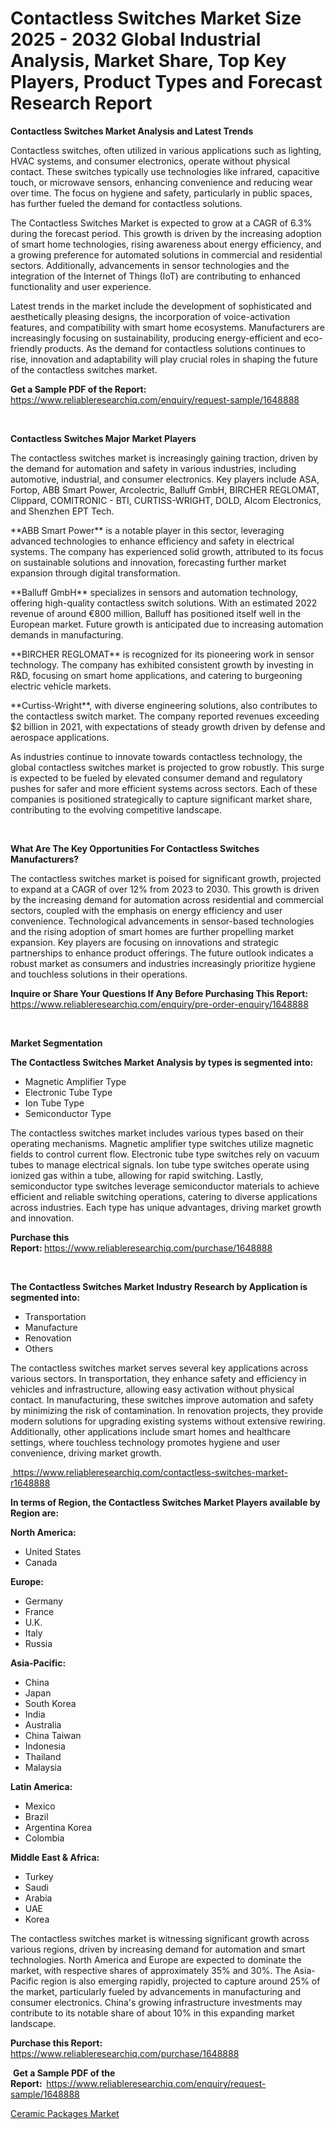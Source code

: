 <p><h1>Contactless Switches Market Size 2025 - 2032 Global Industrial Analysis, Market Share, Top Key Players, Product Types and Forecast Research Report</h1></p><p><strong>Contactless Switches Market Analysis and Latest Trends</strong></p>
<p><p>Contactless switches, often utilized in various applications such as lighting, HVAC systems, and consumer electronics, operate without physical contact. These switches typically use technologies like infrared, capacitive touch, or microwave sensors, enhancing convenience and reducing wear over time. The focus on hygiene and safety, particularly in public spaces, has further fueled the demand for contactless solutions.</p><p>The Contactless Switches Market is expected to grow at a CAGR of 6.3% during the forecast period. This growth is driven by the increasing adoption of smart home technologies, rising awareness about energy efficiency, and a growing preference for automated solutions in commercial and residential sectors. Additionally, advancements in sensor technologies and the integration of the Internet of Things (IoT) are contributing to enhanced functionality and user experience.</p><p>Latest trends in the market include the development of sophisticated and aesthetically pleasing designs, the incorporation of voice-activation features, and compatibility with smart home ecosystems. Manufacturers are increasingly focusing on sustainability, producing energy-efficient and eco-friendly products. As the demand for contactless solutions continues to rise, innovation and adaptability will play crucial roles in shaping the future of the contactless switches market.</p></p>
<p><strong>Get a Sample PDF of the Report:&nbsp;</strong> <a href="https://www.reliableresearchiq.com/enquiry/request-sample/1648888?utm_campaign=3296&utm_medium=2&utm_source=Github&utm_content=ia&utm_term=06042025&utm_id=contactless-switches">https://www.reliableresearchiq.com/enquiry/request-sample/1648888</a></p>
<p>&nbsp;</p>
<p><strong>Contactless Switches Major Market Players</strong></p>
<p><p>The contactless switches market is increasingly gaining traction, driven by the demand for automation and safety in various industries, including automotive, industrial, and consumer electronics. Key players include ASA, Fortop, ABB Smart Power, Arcolectric, Balluff GmbH, BIRCHER REGLOMAT, Clippard, COMITRONIC - BTI, CURTISS-WRIGHT, DOLD, Alcom Electronics, and Shenzhen EPT Tech.</p><p>**ABB Smart Power** is a notable player in this sector, leveraging advanced technologies to enhance efficiency and safety in electrical systems. The company has experienced solid growth, attributed to its focus on sustainable solutions and innovation, forecasting further market expansion through digital transformation.</p><p>**Balluff GmbH** specializes in sensors and automation technology, offering high-quality contactless switch solutions. With an estimated 2022 revenue of around €800 million, Balluff has positioned itself well in the European market. Future growth is anticipated due to increasing automation demands in manufacturing.</p><p>**BIRCHER REGLOMAT** is recognized for its pioneering work in sensor technology. The company has exhibited consistent growth by investing in R&D, focusing on smart home applications, and catering to burgeoning electric vehicle markets.</p><p>**Curtiss-Wright**, with diverse engineering solutions, also contributes to the contactless switch market. The company reported revenues exceeding $2 billion in 2021, with expectations of steady growth driven by defense and aerospace applications.</p><p>As industries continue to innovate towards contactless technology, the global contactless switches market is projected to grow robustly. This surge is expected to be fueled by elevated consumer demand and regulatory pushes for safer and more efficient systems across sectors. Each of these companies is positioned strategically to capture significant market share, contributing to the evolving competitive landscape.</p></p>
<p>&nbsp;</p>
<p><strong>What Are The Key Opportunities For Contactless Switches Manufacturers?</strong></p>
<p><p>The contactless switches market is poised for significant growth, projected to expand at a CAGR of over 12% from 2023 to 2030. This growth is driven by the increasing demand for automation across residential and commercial sectors, coupled with the emphasis on energy efficiency and user convenience. Technological advancements in sensor-based technologies and the rising adoption of smart homes are further propelling market expansion. Key players are focusing on innovations and strategic partnerships to enhance product offerings. The future outlook indicates a robust market as consumers and industries increasingly prioritize hygiene and touchless solutions in their operations.</p></p>
<p><strong>Inquire or Share Your Questions If Any Before Purchasing This Report:</strong> <a href="https://www.reliableresearchiq.com/enquiry/pre-order-enquiry/1648888?utm_campaign=3296&utm_medium=2&utm_source=Github&utm_content=ia&utm_term=06042025&utm_id=contactless-switches">https://www.reliableresearchiq.com/enquiry/pre-order-enquiry/1648888</a></p>
<p>&nbsp;</p>
<p><strong>Market Segmentation</strong></p>
<p><strong>The Contactless Switches Market Analysis by types is segmented into:</strong></p>
<p><ul><li>Magnetic Amplifier Type</li><li>Electronic Tube Type</li><li>Ion Tube Type</li><li>Semiconductor Type</li></ul></p>
<p><p>The contactless switches market includes various types based on their operating mechanisms. Magnetic amplifier type switches utilize magnetic fields to control current flow. Electronic tube type switches rely on vacuum tubes to manage electrical signals. Ion tube type switches operate using ionized gas within a tube, allowing for rapid switching. Lastly, semiconductor type switches leverage semiconductor materials to achieve efficient and reliable switching operations, catering to diverse applications across industries. Each type has unique advantages, driving market growth and innovation.</p></p>
<p><strong>Purchase this Report:&nbsp;</strong><a href="https://www.reliableresearchiq.com/purchase/1648888?utm_campaign=3296&utm_medium=2&utm_source=Github&utm_content=ia&utm_term=06042025&utm_id=contactless-switches">https://www.reliableresearchiq.com/purchase/1648888</a></p>
<p>&nbsp;</p>
<p><strong>The Contactless Switches Market Industry Research by Application is segmented into:</strong></p>
<p><ul><li>Transportation</li><li>Manufacture</li><li>Renovation</li><li>Others</li></ul></p>
<p><p>The contactless switches market serves several key applications across various sectors. In transportation, they enhance safety and efficiency in vehicles and infrastructure, allowing easy activation without physical contact. In manufacturing, these switches improve automation and safety by minimizing the risk of contamination. In renovation projects, they provide modern solutions for upgrading existing systems without extensive rewiring. Additionally, other applications include smart homes and healthcare settings, where touchless technology promotes hygiene and user convenience, driving market growth.</p></p>
<p><a href="https://www.reliableresearchiq.com/contactless-switches-market-r1648888?utm_campaign=3296&utm_medium=2&utm_source=Github&utm_content=ia&utm_term=06042025&utm_id=contactless-switches">&nbsp;https://www.reliableresearchiq.com/contactless-switches-market-r1648888</a></p>
<p><strong>In terms of Region, the Contactless Switches Market Players available by Region are:</strong></p>
<p>
    <p> <strong> North America: </strong>
        <ul>
            <li>United States</li>
            <li>Canada</li>
        </ul>
        </p> 
    <p> <strong> Europe: </strong>
        <ul>
            <li>Germany</li>
            <li>France</li>
            <li>U.K.</li>
            <li>Italy</li>
            <li>Russia</li>
        </ul>
        </p> 
    <p> <strong> Asia-Pacific: </strong>
        <ul>
            <li>China</li>
            <li>Japan</li>
            <li>South Korea</li>
            <li>India</li>
            <li>Australia</li>
            <li>China Taiwan</li>
            <li>Indonesia</li>
            <li>Thailand</li>
            <li>Malaysia</li>
        </ul>
        </p> 
    <p> <strong> Latin America: </strong>
        <ul>
            <li>Mexico</li>
            <li>Brazil</li>
            <li>Argentina Korea</li>
            <li>Colombia</li>
        </ul>
        </p> 
    <p> <strong> Middle East & Africa: </strong>
        <ul>
            <li>Turkey</li>
            <li>Saudi</li>
            <li>Arabia</li>
            <li>UAE</li>
            <li>Korea</li>
        </ul>
    </p>
    </p>
<p><p>The contactless switches market is witnessing significant growth across various regions, driven by increasing demand for automation and smart technologies. North America and Europe are expected to dominate the market, with respective shares of approximately 35% and 30%. The Asia-Pacific region is also emerging rapidly, projected to capture around 25% of the market, particularly fueled by advancements in manufacturing and consumer electronics. China's growing infrastructure investments may contribute to its notable share of about 10% in this expanding market landscape.</p></p>
<p><strong>Purchase this Report: </strong><a href="https://www.reliableresearchiq.com/purchase/1648888?utm_campaign=3296&utm_medium=2&utm_source=Github&utm_content=ia&utm_term=06042025&utm_id=contactless-switches">https://www.reliableresearchiq.com/purchase/1648888</a></p>
<p>&nbsp;<strong>Get a Sample PDF of the Report:&nbsp;&nbsp;</strong><a href="https://www.reliableresearchiq.com/enquiry/request-sample/1648888?utm_campaign=3296&utm_medium=2&utm_source=Github&utm_content=ia&utm_term=06042025&utm_id=contactless-switches">https://www.reliableresearchiq.com/enquiry/request-sample/1648888</a></p>
<p><strong></strong></p>
<p><p><a href="https://github.com/fraryatena85/Market-Research-Report-List-1/blob/main/ceramic-packages-market.md?utm_campaign=3296&utm_medium=2&utm_source=Github&utm_content=ia&utm_term=06042025&utm_id=contactless-switches">Ceramic Packages Market</a></p></p>